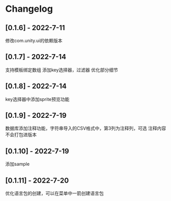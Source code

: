 # Changelog

## [0.1.6] - 2022-7-11
修改com.unity.ui的依赖版本


## [0.1.7] - 2022-7-14
支持模板绑定数组
添加key选择器，过滤器
优化部分细节

## [0.1.8] - 2022-7-14
key选择器中添加sprite预览功能


## [0.1.9] - 2022-7-19
数据库添加注释功能，字符串导入的CSV格式中，第3列为注释列，可选
注释内容不会打包进版本

## [0.1.10] - 2022-7-19
添加sample

## [0.1.11] - 2022-7-20
优化语言包的创建，可以在菜单中一箭创建语言包